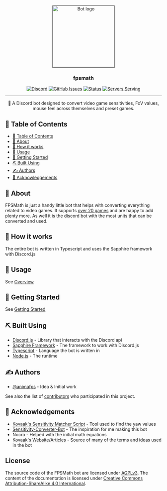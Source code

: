 <p align="center">
  <a href="" rel="noopener">
 <img width=200px height=200px src="http://fpsmath.animafps.xyz/assets/logo.png" alt="Bot logo"></a>
</p>

<h3 align="center">fpsmath</h3>

<div align="center">

[![Discord](https://img.shields.io/discord/830046036579450880?logo=discord&style=flat-square)](https://discord.com/invite/Bg2gNT35s9)
[![GitHub Issues](https://img.shields.io/github/issues/animafps/fpsmath?style=flat-square)](https://github.com/animafps/fpsmath/issues)
[![Status](https://top.gg/api/widget/status/792712521546465301.svg?noavatar=true)](https://top.gg/bot/792712521546465301)
[![Servers Serving](https://top.gg/api/widget/servers/792712521546465301.svg?noavatar=true)](https://top.gg/bot/792712521546465301)

</div>

---

<p align="center"> 🤖 A Discord bot designed to convert video game sensitivities, FoV values, mouse feel across themselves and preset games.
    <br> 
</p>

## 📝 Table of Contents

-   [📝 Table of Contents](#-table-of-contents)
-   [🧐 About <a name = "about"></a>](#-about-)
-   [💭 How it works <a name = "working"></a>](#-how-it-works-)
-   [🎈 Usage <a name = "usage"></a>](#-usage-)
-   [🏁 Getting Started <a name = "getting_started"></a>](#-getting-started-)
-   [⛏️ Built Using <a name = "built_using"></a>](#️-built-using-)
-   [✍️ Authors <a name = "authors"></a>](#️-authors-)
-   [🎉 Acknowledgements <a name = "acknowledgement"></a>](#-acknowledgements-)

## 🧐 About <a name = "about"></a>

FPSMath is just a handy little bot that helps with converting everything related to video games. It supports [over 20 games](https://fpsmath.animafps.xyz/games/) and are happy to add plenty more. As well it is the discord bot with the most units that can be converted and used.

## 💭 How it works <a name = "working"></a>

The entire bot is written in Typescript and uses the Sapphire framework with Discord.js

## 🎈 Usage <a name = "usage"></a>

See [Overview](https://fpsmath.animafps.xyz/commands/)

## 🏁 Getting Started <a name = "getting_started"></a>

See [Getting Started](https://fpsmath.animafps.xyz/getting-started/)

## ⛏️ Built Using <a name = "built_using"></a>

-   [Discord.js](https://github.com/discordjs/discord.js) - Library that interacts with the Discord api
-   [Sapphire Framework](https://github.com/sapphiredev/framework) - The framework to work with Discord.js
-   [Typescript](https://typescriptlang.org) - Language the bot is written in
-   [Node.js](https://nodejs.org) - The runtime

## ✍️ Authors <a name = "authors"></a>

-   [@animafps](https://github.com/animafps) - Idea & Initial work

See also the list of [contributors](https://github.com/animafps/fpsmath/contributors) who participated in this project.

## 🎉 Acknowledgements <a name = "acknowledgement"></a>

-   [Kovaak's Sensitivity Matcher Script](https://github.com/KovaaK/SensitivityMatcher) - Tool used to find the yaw values
-   [Sensitivity-Converter-Bot](https://github.com/JSanchezIO/Sensitivity-Converter-Bot) - The inspiration for me making this bot
-   Nocro - Helped with the initial math equations
-   [Kovaak's Website/Articles](https://kovaak.com) - Source of many of the terms and ideas used in the bot

## License

The source code of the FPSMath bot are licensed under [AGPLv3](license). The content of the documentation is licensed under [Creative Commons Attribution-ShareAlike 4.0 International](docs/license).
